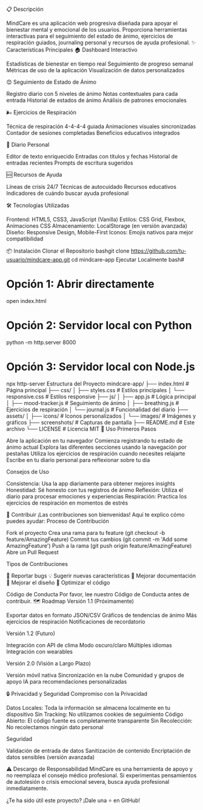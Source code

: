 📋 Descripción

MindCare es una aplicación web progresiva diseñada para apoyar el bienestar mental y emocional de los usuarios. Proporciona herramientas interactivas para el seguimiento del estado de ánimo, ejercicios de respiración guiados, journaling personal y recursos de ayuda profesional.
✨ Características Principales
🏠 Dashboard Interactivo

Estadísticas de bienestar en tiempo real
Seguimiento de progreso semanal
Métricas de uso de la aplicación
Visualización de datos personalizados

😊 Seguimiento de Estado de Ánimo

Registro diario con 5 niveles de ánimo
Notas contextuales para cada entrada
Historial de estados de ánimo
Análisis de patrones emocionales

🌬️ Ejercicios de Respiración

Técnica de respiración 4-4-4-4 guiada
Animaciones visuales sincronizadas
Contador de sesiones completadas
Beneficios educativos integrados

📝 Diario Personal

Editor de texto enriquecido
Entradas con títulos y fechas
Historial de entradas recientes
Prompts de escritura sugeridos

🆘 Recursos de Ayuda

Líneas de crisis 24/7
Técnicas de autocuidado
Recursos educativos
Indicadores de cuándo buscar ayuda profesional


🛠️ Tecnologías Utilizadas

Frontend: HTML5, CSS3, JavaScript (Vanilla)
Estilos: CSS Grid, Flexbox, Animaciones CSS
Almacenamiento: LocalStorage (en versión avanzada)
Diseño: Responsive Design, Mobile-First
Iconos: Emojis nativos para mejor compatibilidad

📦 Instalación
Clonar el Repositorio
bashgit clone https://github.com/tu-usuario/mindcare-app.git
cd mindcare-app
Ejecutar Localmente
bash# 

# Opción 1: Abrir directamente
open index.html

# Opción 2: Servidor local con Python
python -m http.server 8000

# Opción 3: Servidor local con Node.js
npx http-server
Estructura del Proyecto
mindcare-app/
├── index.html              # Página principal
├── css/
│   ├── styles.css         # Estilos principales
│   └── responsive.css     # Estilos responsive
├── js/
│   ├── app.js             # Lógica principal
│   ├── mood-tracker.js    # Seguimiento de ánimo
│   ├── breathing.js       # Ejercicios de respiración
│   └── journal.js         # Funcionalidad del diario
├── assets/
│   ├── icons/             # Iconos personalizados
│   └── images/            # Imágenes y gráficos
├── screenshots/           # Capturas de pantalla
├── README.md             # Este archivo
└── LICENSE               # Licencia MIT
🔧 Uso
Primeros Pasos

Abre la aplicación en tu navegador
Comienza registrando tu estado de ánimo actual
Explora las diferentes secciones usando la navegación por pestañas
Utiliza los ejercicios de respiración cuando necesites relajarte
Escribe en tu diario personal para reflexionar sobre tu día

Consejos de Uso

Consistencia: Usa la app diariamente para obtener mejores insights
Honestidad: Sé honesto con tus registros de ánimo
Reflexión: Utiliza el diario para procesar emociones y experiencias
Respiración: Practica los ejercicios de respiración en momentos de estrés

🤝 Contribuir
¡Las contribuciones son bienvenidas! Aquí te explico cómo puedes ayudar:
Proceso de Contribución

Fork el proyecto
Crea una rama para tu feature (git checkout -b feature/AmazingFeature)
Commit tus cambios (git commit -m 'Add some AmazingFeature')
Push a la rama (git push origin feature/AmazingFeature)
Abre un Pull Request

Tipos de Contribuciones

🐛 Reportar bugs
💡 Sugerir nuevas características
📝 Mejorar documentación
🎨 Mejorar el diseño
🔧 Optimizar el código

Código de Conducta
Por favor, lee nuestro Código de Conducta antes de contribuir.
🗺️ Roadmap
Versión 1.1 (Próximamente)

 Exportar datos en formato JSON/CSV
 Gráficos de tendencias de ánimo
 Más ejercicios de respiración
 Notificaciones de recordatorio

Versión 1.2 (Futuro)

 Integración con API de clima
 Modo oscuro/claro
 Múltiples idiomas
 Integración con wearables

Versión 2.0 (Visión a Largo Plazo)

 Versión móvil nativa
 Sincronización en la nube
 Comunidad y grupos de apoyo
 IA para recomendaciones personalizadas

🔒 Privacidad y Seguridad
Compromiso con la Privacidad

Datos Locales: Toda la información se almacena localmente en tu dispositivo
Sin Tracking: No utilizamos cookies de seguimiento
Código Abierto: El código fuente es completamente transparente
Sin Recolección: No recolectamos ningún dato personal

Seguridad

Validación de entrada de datos
Sanitización de contenido
Encriptación de datos sensibles (versión avanzada)

⚠️ Descargo de Responsabilidad
MindCare es una herramienta de apoyo y no reemplaza el consejo médico profesional. Si experimentas pensamientos de autolesión o crisis emocional severa, busca ayuda profesional inmediatamente.

¿Te ha sido útil este proyecto? ¡Dale una ⭐ en GitHub!
